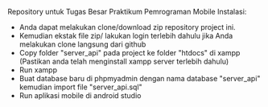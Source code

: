 Repository untuk Tugas Besar Praktikum Pemrograman Mobile
Instalasi:
- Anda dapat melakukan clone/download zip repository project ini.
- Kemudian ekstak file zip/ lakukan login terlebih dahulu jika Anda melakukan clone langsung dari github
- Copy folder "server_api" pada project ke folder "htdocs" di xampp (Pastikan anda telah menginstall xampp server terlebih dahulu)
- Run xampp
- Buat database baru di phpmyadmin dengan nama database "server_api" kemudian import file "server_api.sql"
- Run aplikasi mobile di android studio
